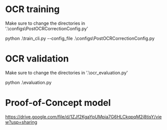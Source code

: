 # OCR training
Make sure to change the directories in '.\configs\PostOCRCorrectionConfig.py'

python .\train_cli.py --config_file .\configs\PostOCRCorrectionConfig.py

# OCR validation
Make sure to change the directories in '.\ocr_evaluation.py' 

python .\evaluation.py

# Proof-of-Concept model
https://drive.google.com/file/d/1ZJf2KgaYpUMpia7G6HLCkqpqM2j8tisY/view?usp=sharing